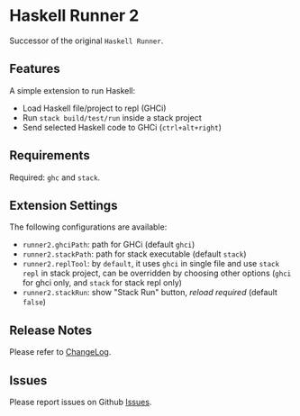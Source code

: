 # Haskell Runner 2

Successor of the original `Haskell Runner`.

## Features

A simple extension to run Haskell:

- Load Haskell file/project to repl (GHCi)
- Run `stack build/test/run` inside a stack project
- Send selected Haskell code to GHCi (`ctrl+alt+right`)

## Requirements

Required: `ghc` and `stack`.

## Extension Settings

The following configurations are available:

- `runner2.ghciPath`: path for GHCi (default `ghci`)
- `runner2.stackPath`: path for stack executable (default `stack`)
- `runner2.replTool`: by `default`, it uses `ghci` in single file and use `stack repl` in stack project, can be overridden by choosing other options (`ghci` for ghci only, and `stack` for stack repl only)
- `runner2.stackRun`: show "Stack Run" button, *reload required* (default `false`)

## Release Notes

Please refer to [ChangeLog](CHANGELOG.md).

## Issues

Please report issues on Github [Issues](https://github.com/Meowcolm024/haskell-runner-2/issues).
